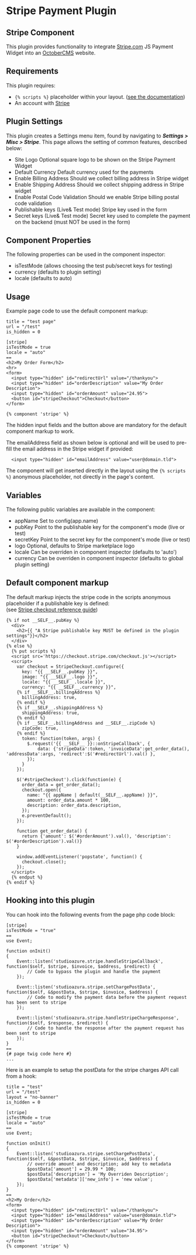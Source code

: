 # Stripe Payment Plugin

## Stripe Component

This plugin provides functionality to integrate [Stripe.com](https://Stripe.com) JS Payment Widget into an [OctoberCMS](https://octobercms.com) website.

## Requirements

This plugin requires:

- `{% scripts %}` placeholder within your layout. ([see the documentation](http://octobercms.com/docs/markup/tag-scripts))
- An account with [Stripe](https://stripe.com)

## Plugin Settings

This plugin creates a Settings menu item, found by navigating to ***Settings > Misc > Stripe***. This page allows the setting of common features, described below:

- Site Logo
	Optional square logo to be shown on the Stripe Payment Widget
- Default Currency
	Default currency used for the payments
- Enable Billing Address
	Should we collect billing address in Stripe widget
- Enable Shipping Address
	Should we collect shipping address in Stripe widget
- Enable Postal Code Validation
	Should we enable Stripe billing postal code validation
- Publishable keys (Live& Test mode)
	Stripe key used in the form
- Secret keys (Live& Test mode)
	Secret key used to complete the payment on the backend (must NOT be used in the form)

## Component Properties

The following properties can be used in the component inspector:

- isTestMode (allows choosing the test pub/secret keys for testing)
- currency (defaults to plugin setting)
- locale (defaults to auto)

## Usage

Example page code to use the default component markup:

    title = "test page"
    url = "/test"
    is_hidden = 0
    
    [stripe]
    isTestMode = true
    locale = "auto"
    ==
    <h2>My Order Form</h2>
    <hr>
    <form>
      <input type="hidden" id="redirectUrl" value="/thankyou">
      <input type="hidden" id="orderDescription" value="My Order Description">
      <input type="hidden" id="orderAmount" value="24.95">
      <button id="stripeCheckout">Checkout</button>
    </form>
    
    {% component 'stripe' %}

The hidden input fields and the button above are mandatory for the default component markup to work.

The emailAddress field as shown below is optional and will be used to pre-fill the email address in the Stripe widget if provided:

      <input type="hidden" id="emailAddress" value="user@domain.tld">

The component will get inserted directly in the layout using the `{% scripts %}` anonymous placeholder, not directly in the page's content.

## Variables

The following public variables are available in the component:

- appName
	Set to config(app.name)
- pubKey
	Point to the publishable key for the component's mode (live or test)
- secretKey
	Point to the secret key for the component's mode (live or test)
- logo
	Optional, defaults to Stripe marketplace logo
- locale
	Can be overriden in component inspector (defaults to 'auto')
- currency
	Can be overriden in component inspector (defaults to global plugin setting)

## Default component markup

The default markup injects the stripe code in the scripts anonymous placeholder if a publishable key is defined:  
(see [Stripe checkout reference guide](https://stripe.com/docs/checkout#integration-custom))

    {% if not __SELF__.pubKey %}
      <div>
        <h2>{{ "A Stripe publishable key MUST be defined in the plugin settings"}}</h2>
      </div>
    {% else %}
      {% put scripts %}
      <script src='https://checkout.stripe.com/checkout.js'></script>
      <script>
        var checkout = StripeCheckout.configure({
          key: "{{ __SELF__.pubKey }}",
          image: "{{ __SELF__.logo }}",
          locale: "{{ __SELF__.locale }}",
          currency: "{{ __SELF__.currency }}",
        {% if __SELF__.billingAddress %}
          billingAddress: true,
        {% endif %}
        {% if __SELF__.shippingAddress %}
          shippingAddress: true,
        {% endif %}
        {% if __SELF__.billingAddress and __SELF__.zipCode %}
          zipCode: true,
        {% endif %}
          token: function(token, args) {
            $.request('{{ __SELF__ }}::onStripeCallback', {
                data: {'stripeData':token, 'invoiceData':get_order_data(), 'addressData':args, 'redirect':$('#redirectUrl').val() },
            });
          }
        });
    
        $('#stripeCheckout').click(function(e) {
          order_data = get_order_data();
          checkout.open({
            name: "{{ appName | default(__SELF__.appName) }}",
            amount: order_data.amount * 100,
            description: order_data.description,
          });
          e.preventDefault();
        });
    
        function get_order_data() {
          return {'amount': $('#orderAmount').val(), 'description': $('#orderDescription').val()}
        }
    
        window.addEventListener('popstate', function() {
          checkout.close();
        });
      </script>
      {% endput %}
    {% endif %}

## Hooking into this plugin

You can hook into the following events from the page php code block:

    [stripe]
    isTestMode = "true"
    ==
    use Event;

    function onInit()
    {
        Event::listen('studioazure.stripe.handleStripeCallback', function($self, $stripe, $invoice, $address, $redirect) {
            // Code to bypass the plugin and handle the payment
        });
    
        Event::listen('studioazura.stripe.setChargePostData', function($self, &$postData, $stripe, $invoice, $address) {
            // Code to modify the payment data before the payment request has been sent to stripe
        });
    
        Event::listen('studioazura.stripe.handleStripeChargeResponse', function($self, $response, $redirect) {
            // Code to handle the response after the payment request has been sent to stripe
        });
    }
    ==
    {# page twig code here #}
    ...

Here is an example to setup the postData for the stripe charges API call from a hook:

    title = "test"
    url = "/test"
    layout = "no-banner"
    is_hidden = 0
    
    [stripe]
    isTestMode = true
    locale = "auto"
    ==
    use Event;

    function onInit()
    {
        Event::listen('studioazura.stripe.setChargePostData', function($self, &$postData, $stripe, $invoice, $address) {
            // override amount and description; add key to metadata
            $postData['amount'] = 29.99 * 100;
            $postData['description'] = 'My Overriden Description';
            $postData['metadata']['new_info'] = 'new value';
        });
    }
    ==
    <h2>My Order</h2>
    <form>
      <input type="hidden" id="redirectUrl" value="/thankyou">
      <input type="hidden" id="emailAddress" value="user@domain.tld">
      <input type="hidden" id="orderDescription" value="My Order Description">
      <input type="hidden" id="orderAmount" value="34.95">
      <button id="stripeCheckout">Checkout</button>
    </form>
    {% component 'stripe' %}
    
